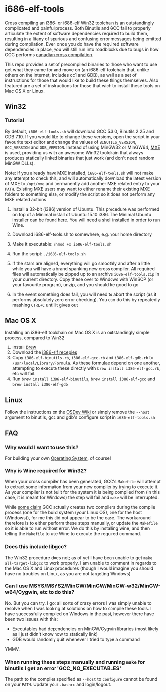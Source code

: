 # i686-elf-tools
Cross compiling an i386- or i686-elf Win32 toolchain is an outstandingly complicated and painful process. Both Binutils and GCC fail to properly articulate the extent of software dependencies required to build them, resulting in a litany of spurious and confusing error messages being emitted during compilation. Even once you do have the required software dependencies in place, you will still run into roadblocks due to bugs in how GCC performs [canadian cross compilation](https://en.wikipedia.org/wiki/Cross_compiler#Canadian_Cross).

This repo provides a set of precompiled binaries to those who want to use get what they came for and move on (an i686-elf toolchain that, unlike others on the internet, includes cc1 and GDB), as well as a set of instructions for those that would like to build these things themselves. Also featured are a set of instructions for those that wich to install these tools on Mac OS X or Linux.

## Win32
### Tutorial

  By default, `i686-elf-tools.sh` will download GCC 5.3.0, Binutils 2.25 and GDB 7.10. If you would like to change these versions, open the script in your favourite text editor and change the values of `BINUTILS_VERSION`, `GCC_VERSION` and `GDB_VERSION`. Instead of using MinGW32 or MinGW64, [MXE](http://mxe.cc) is used, providing us with an awesome Win32 toolchain that always produces statically linked binaries that just work (and don't need random MinGW DLLs).
  
  Note: if you already have MXE installed, `i686-elf-tools.sh` will not make any attempt to check this, and will automatically download the latest version of MXE to `/opt/mxe` and permanently add another MXE related entry to your `PATH`. Existing MXE users may want to either rename their existing MXE folders to something else, or modify the script so it does not perform any MXE related actions

1. Install a 32-bit (i386) version of Ubuntu. This procedure was performed on top of a Minimal install of Ubuntu 15.10 i386. The Minimal Ubuntu installer can be found [here](https://help.ubuntu.com/community/Installation/MinimalCD). You will need a shell installed in order to run Wine.

2. Download i686-elf-tools.sh to somewhere, e.g. your home directory

3. Make it executable: `chmod +x i686-elf-tools.sh`

4. Run the script: `./i686-elf-tools.sh`

5. If the stars are aligned, everything will go smoothly and after a little while you will have a brand spanking new cross compiler. All required files will automatically be zipped up to an archive `i686-elf-tools.zip` in your current directory. Copy these over to Windows with WinSCP (or your favourite program), unzip, and you should be good to go

6. In the event something does fail, you will need to abort the script (as it performs absolutely zero error checking). You can do this by repeatedly mashing `CTRL+C` until it gives out

## Mac OS X

Installing an i386-elf toolchain on Mac OS X is an outstandingly simple process, compared to Win32

1. Install [Brew](http://brew.sh/)
2. Download the [i386-elf recepies](https://github.com/altkatz/homebrew-gcc_cross_compilers)
3. Copy `i386-elf-binutils.rb`, `i386-elf-gcc.rb` and `i386-elf-gdb.rb` to `/usr/local/Library/Formula`. As these formulae depend on one another, attempting to execute these directly with `brew install i386-elf-gcc.rb`, etc will fail.
4. Run `brew install i386-elf-binutils`, `brew install i386-elf-gcc` and `brew install i386-elf-gdb`

## Linux

Follow the instructions on the [OSDev Wiki](http://wiki.osdev.org/GCC_Cross-Compiler) or simply remove the `--host` argument to binutils, gcc and gdb's configure script in `i686-elf-tools.sh`

## FAQ

### Why would I want to use this?
For building your own [Operating System](http://wiki.osdev.org/Bare_Bones), of course!

### Why is Wine required for Win32?
When your cross compiler has been generated, GCC's `Makefile` will attempt to extract some information from your new compiler by trying to execute it. As your compiler is not built for the system it is being compiled from (in this case, it is meant for Windows) the step will fail and `make` will be interrupted.

While [some claim](http://permalink.gmane.org/gmane.comp.gcc.cross-compiling/15124) GCC actually creates two compilers during the compile process (one for the build system (your Linux OS), one for the host (Windows)), for me this did not appear to be the case. The workaround therefore is to either perform these steps manually, or update the `Makefile` so it is able to run without error. We do this by installing wine, and then telling the `Makefile` to use Wine to execute the required command.

### Does this include libgcc?
The Win32 procedure does not; as of yet I have been unable to get `make all-target-libgcc` to work properly. I am unable to comment in regards to the Mac OS X and Linux procedures (though I would imagine you should have no troubles on Linux, as you are not targeting Windows)

### Can I use MSYS/MSYS2/MinGW/MinGW/MinGW-w32/MinGW-w64/Cygwin, etc to do this?
No. But you can try. I got all sorts of crazy errors I was simply unable to resolve when I was looking at solutions on how to compile these tools. I have successfully compiled on Windows in the past, however there have been two issues with this:
* Executables had dependencies on MinGW/Cygwin libraries (most likely as I just didn't know how to statically link)
* GDB would randomly quit whenever I tried to type a command

YMMV.

### When running these steps manually and running `make` for binutils I get an error 'GCC_NO_EXECUTABLES'
The path to the compiler specified as `--host` to `configure` cannot be found on your `PATH`. Update your `.bashrc` and login/logout.


